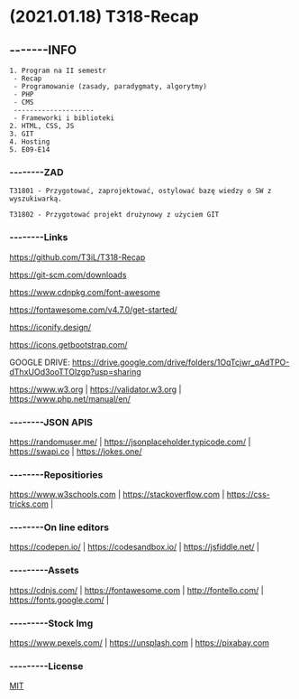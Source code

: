 # (2021.01.18) T318-Recap

## -------INFO
```
1. Program na II semestr
 - Recap
 - Programowanie (zasady, paradygmaty, algorytmy)
 - PHP
 - CMS
 --------------------
 - Frameworki i biblioteki
2. HTML, CSS, JS
3. GIT
4. Hosting
5. E09-E14
```

### --------ZAD

```
T31801 - Przygotować, zaprojektować, ostylować bazę wiedzy o SW z wyszukiwarką.

T31802 - Przygotować projekt drużynowy z użyciem GIT

```

### --------Links
https://github.com/T3iL/T318-Recap

https://git-scm.com/downloads

https://www.cdnpkg.com/font-awesome

https://fontawesome.com/v4.7.0/get-started/

https://iconify.design/

https://icons.getbootstrap.com/

GOOGLE DRIVE: 
https://drive.google.com/drive/folders/1OqTcjwr_qAdTPO-dThxUOd3ooTTOlzgp?usp=sharing

https://www.w3.org | https://validator.w3.org | https://www.php.net/manual/en/
### --------JSON APIS
https://randomuser.me/ | https://jsonplaceholder.typicode.com/ | https://swapi.co | https://jokes.one/
### --------Repositiories
https://www.w3schools.com | https://stackoverflow.com | https://css-tricks.com |
### --------On line editors
https://codepen.io/ | https://codesandbox.io/ | https://jsfiddle.net/ |
### ---------Assets
https://cdnjs.com/ | https://fontawesome.com | http://fontello.com/ | https://fonts.google.com/ |
### ---------Stock Img
https://www.pexels.com/ | https://unsplash.com | https://pixabay.com
### ---------License
[MIT](https://choosealicense.com/licenses/mit/)
